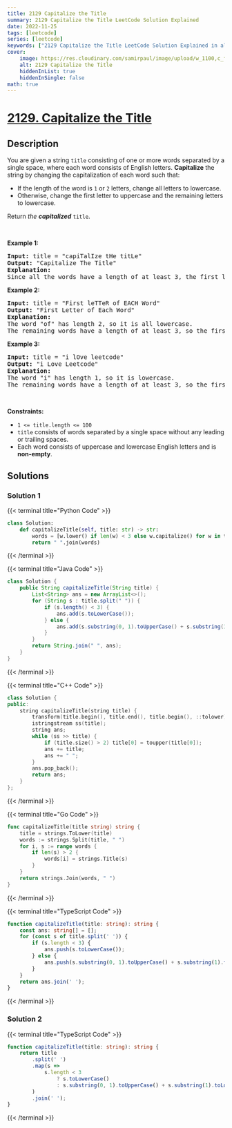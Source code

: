 ```yaml
---
title: 2129 Capitalize the Title
summary: 2129 Capitalize the Title LeetCode Solution Explained
date: 2022-11-25
tags: [leetcode]
series: [leetcode]
keywords: ["2129 Capitalize the Title LeetCode Solution Explained in all languages", "2129 Capitalize the Title", "LeetCode", "leetcode solution in Python3 C++ Java Go PHP Ruby Swift TypeScript Rust C# JavaScript C", "GeeksforGeeks", "InterviewBit", "Coding Ninjas", "HackerRank", "HackerEarth", "CodeChef", "TopCoder", "AlgoExpert", "freeCodeCamp", "Codeforces", "GitHub", "AtCoder", "Samir Paul"]
cover:
    image: https://res.cloudinary.com/samirpaul/image/upload/w_1100,c_fit,co_rgb:FFFFFF,l_text:Arial_75_bold:2129 Capitalize the Title - Solution Explained/problem-solving.webp
    alt: 2129 Capitalize the Title
    hiddenInList: true
    hiddenInSingle: false
math: true
---
```



# [2129. Capitalize the Title](https://leetcode.com/problems/capitalize-the-title)


## Description

<p>You are given a string <code>title</code> consisting of one or more words separated by a single space, where each word consists of English letters. <strong>Capitalize</strong> the string by changing the capitalization of each word such that:</p>

<ul>
	<li>If the length of the word is <code>1</code> or <code>2</code> letters, change all letters to lowercase.</li>
	<li>Otherwise, change the first letter to uppercase and the remaining letters to lowercase.</li>
</ul>

<p>Return <em>the <strong>capitalized</strong> </em><code>title</code>.</p>

<p>&nbsp;</p>
<p><strong class="example">Example 1:</strong></p>

<pre>
<strong>Input:</strong> title = &quot;capiTalIze tHe titLe&quot;
<strong>Output:</strong> &quot;Capitalize The Title&quot;
<strong>Explanation:</strong>
Since all the words have a length of at least 3, the first letter of each word is uppercase, and the remaining letters are lowercase.
</pre>

<p><strong class="example">Example 2:</strong></p>

<pre>
<strong>Input:</strong> title = &quot;First leTTeR of EACH Word&quot;
<strong>Output:</strong> &quot;First Letter of Each Word&quot;
<strong>Explanation:</strong>
The word &quot;of&quot; has length 2, so it is all lowercase.
The remaining words have a length of at least 3, so the first letter of each remaining word is uppercase, and the remaining letters are lowercase.
</pre>

<p><strong class="example">Example 3:</strong></p>

<pre>
<strong>Input:</strong> title = &quot;i lOve leetcode&quot;
<strong>Output:</strong> &quot;i Love Leetcode&quot;
<strong>Explanation:</strong>
The word &quot;i&quot; has length 1, so it is lowercase.
The remaining words have a length of at least 3, so the first letter of each remaining word is uppercase, and the remaining letters are lowercase.
</pre>

<p>&nbsp;</p>
<p><strong>Constraints:</strong></p>

<ul>
	<li><code>1 &lt;= title.length &lt;= 100</code></li>
	<li><code>title</code> consists of words separated by a single space without any leading or trailing spaces.</li>
	<li>Each word consists of uppercase and lowercase English letters and is <strong>non-empty</strong>.</li>
</ul>

## Solutions

### Solution 1

<!-- tabs:start -->

{{< terminal title="Python Code" >}}
```python
class Solution:
    def capitalizeTitle(self, title: str) -> str:
        words = [w.lower() if len(w) < 3 else w.capitalize() for w in title.split()]
        return " ".join(words)
```
{{< /terminal >}}

{{< terminal title="Java Code" >}}
```java
class Solution {
    public String capitalizeTitle(String title) {
        List<String> ans = new ArrayList<>();
        for (String s : title.split(" ")) {
            if (s.length() < 3) {
                ans.add(s.toLowerCase());
            } else {
                ans.add(s.substring(0, 1).toUpperCase() + s.substring(1).toLowerCase());
            }
        }
        return String.join(" ", ans);
    }
}
```
{{< /terminal >}}

{{< terminal title="C++ Code" >}}
```cpp
class Solution {
public:
    string capitalizeTitle(string title) {
        transform(title.begin(), title.end(), title.begin(), ::tolower);
        istringstream ss(title);
        string ans;
        while (ss >> title) {
            if (title.size() > 2) title[0] = toupper(title[0]);
            ans += title;
            ans += " ";
        }
        ans.pop_back();
        return ans;
    }
};
```
{{< /terminal >}}

{{< terminal title="Go Code" >}}
```go
func capitalizeTitle(title string) string {
	title = strings.ToLower(title)
	words := strings.Split(title, " ")
	for i, s := range words {
		if len(s) > 2 {
			words[i] = strings.Title(s)
		}
	}
	return strings.Join(words, " ")
}
```
{{< /terminal >}}

{{< terminal title="TypeScript Code" >}}
```ts
function capitalizeTitle(title: string): string {
    const ans: string[] = [];
    for (const s of title.split(' ')) {
        if (s.length < 3) {
            ans.push(s.toLowerCase());
        } else {
            ans.push(s.substring(0, 1).toUpperCase() + s.substring(1).toLowerCase());
        }
    }
    return ans.join(' ');
}
```
{{< /terminal >}}

<!-- tabs:end -->

### Solution 2

<!-- tabs:start -->

{{< terminal title="TypeScript Code" >}}
```ts
function capitalizeTitle(title: string): string {
    return title
        .split(' ')
        .map(s =>
            s.length < 3
                ? s.toLowerCase()
                : s.substring(0, 1).toUpperCase() + s.substring(1).toLowerCase(),
        )
        .join(' ');
}
```
{{< /terminal >}}

<!-- tabs:end -->

<!-- end -->

